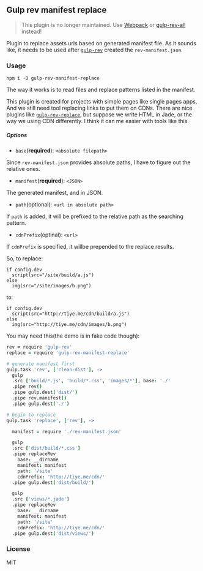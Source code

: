 
Gulp rev manifest replace
------

> This plugin is no longer maintained. Use [Webpack][webpack] or [gulp-rev-all][rev-all] instead!

[webpack]: https://github.com/petehunt/webpack-howto
[rev-all]: https://github.com/smysnk/gulp-rev-all

Plugin to replace assets urls based on generated manifest file.
As it sounds like, it needs to be used after [`gulp-rev`][rev] created the `rev-manifest.json`.

[rev]: https://github.com/sindresorhus/gulp-rev

### Usage

```
npm i -D gulp-rev-manifest-replace
```

The way it works is to read files and replace patterns listed in the manifest.

This plugin is created for projects with simple pages like single pages apps.
And we still need tool replacing links to put them on CDNs.
There are nice plugins like [`gulp-rev-replace`][revReplace],
but suppose we write HTML in Jade, or the way we using CDN differently.
I think it can me easier with tools like this.

[revReplace]: https://github.com/jamesknelson/gulp-rev-replace

##### Options

* `base`(**required**): `<absolute filepath>`

Since `rev-manifest.json` provides absolute paths, I have to figure out the relative ones.

* `manifest`(**required**): `<JSON>`

The generated manifest, and in JSON.

* `path`(optional): `<url in absolute path>`

If `path` is added, it will be prefixed to the relative path as the searching pattern.

* `cdnPrefix`(optinal): `<url>`

If `cdnPrefix` is specified, it willbe prepended to the replace results.

So, to replace:

```jade
if config.dev
  script(src="/site/build/a.js")
else
  img(src="/site/images/b.png")
```

to:

```jade
if config.dev
  script(src="http://tiye.me/cdn/build/a.js")
else
  img(src="http://tiye.me/cdn/images/b.png")
```

You may need this(the demo is in fake code though):

```coffee
rev = require 'gulp-rev'
replace = require 'gulp-rev-manifest-replace'

# generate manifest first
gulp.task 'rev', ['clean-dist'], ->
  gulp
  .src ['build/*.js', 'build/*.css', 'images/*'], base: './'
  .pipe rev()
  .pipe gulp.dest('dist/')
  .pipe rev.manifest()
  .pipe gulp.dest('./')

# begin to replace
gulp.task 'replace', ['rev'], ->

  manifest = require './rev-manifest.json'

  gulp
  .src ['dist/build/*.css']
  .pipe replaceRev
    base: __dirname
    manifest: manifest
    path: '/site'
    cdnPrefix: 'http://tiye.me/cdn/'
  .pipe gulp.dest('dist/build/')

  gulp
  .src ['views/*.jade']
  .pipe replaceRev
    base: __dirname
    manifest: manifest
    path: '/site'
    cdnPrefix: 'http://tiye.me/cdn/'
  .pipe gulp.dest('dist/views/')
```

### License

MIT
